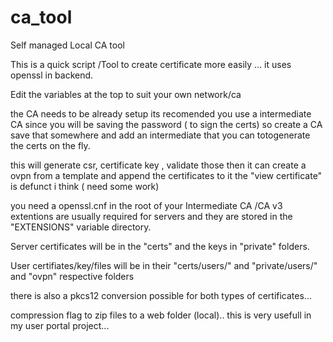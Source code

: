 # ca_tool
Self managed Local CA  tool


This is a quick script /Tool to create certificate more easily ... it uses openssl in backend. 

Edit the variables at the top to suit your own network/ca

the CA needs to be already setup its recomended you use a intermediate CA since you will be saving the password ( to sign the certs) 
so create a CA save that somewhere and add an intermediate that you can totogenerate the certs on the fly. 

this will generate csr, certificate key , validate those then it can create a ovpn from a template and append the certificates to it
the "view certificate" is defunct i think ( need some work) 

you need a openssl.cnf in the root of your Intermediate CA /CA
v3 extentions are usually required for servers and they are stored in the "EXTENSIONS" variable directory. 

Server certificates will be in the "certs" and the keys in "private" folders. 

User certifiates/key/files will be in their "certs/users/" and "private/users/" and "ovpn"  respective folders

there is also a pkcs12 conversion possible for both types of certificates...

compression flag to zip files to a web folder (local).. this is very usefull in my user portal project...


